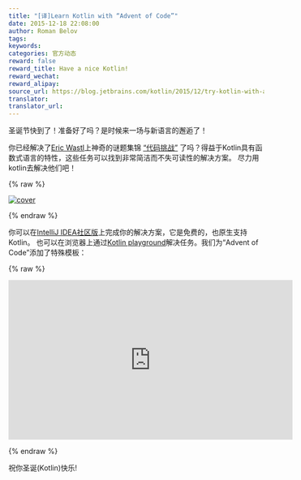 ```yaml
---
title: "[译]Learn Kotlin with “Advent of Code”"
date: 2015-12-18 22:08:00
author: Roman Belov
tags:
keywords:
categories: 官方动态
reward: false
reward_title: Have a nice Kotlin!
reward_wechat:
reward_alipay:
source_url: https://blog.jetbrains.com/kotlin/2015/12/try-kotlin-with-advent-of-code/
translator:
translator_url:
---
```


圣诞节快到了！准备好了吗？是时候来一场与新语言的邂逅了！

你已经解决了[Eric Wastl](http://was.tl/)上神奇的谜题集锦 [“代码挑战”](http://www.adventofcode.com) 了吗？得益于Kotlin具有函数式语言的特性，这些任务可以找到非常简洁而不失可读性的解决方案。
尽力用kotlin去解决他们吧！

{% raw %}
<p><a href="https://i1.wp.com/blog.jetbrains.com/kotlin/files/2015/12/cover.png"><img alt="cover" class="alignnone size-full wp-image-3312" data-recalc-dims="1" src="https://i1.wp.com/blog.jetbrains.com/kotlin/files/2015/12/cover.png?resize=640%2C320&amp;ssl=1"/></a></p>
{% endraw %}

你可以在[IntelliJ IDEA社区版](https://www.jetbrains.com/idea/download/)上完成你的解决方案，它是免费的，也原生支持Kotlin。
也可以在浏览器上通过[Kotlin playground](http://try.kotlinlang.org)解决任务。我们为“Advent of Code”添加了特殊模板：

{% raw %}
<p><iframe allowfullscreen="" frameborder="0" height="315" src="https://www.youtube.com/embed/1UkJ7CNzhNk" width="560"></iframe></p>
{% endraw %}

祝你圣诞(Kotlin)快乐!
